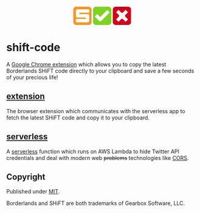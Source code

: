 <p align="center">
  <img src="https://github.com/ream88/shift-code/blob/master/extension/assets/icon_128.png" width="48" />
  <img src="https://github.com/ream88/shift-code/blob/master/extension/assets/yes_128.png" width="48" />
  <img src="https://github.com/ream88/shift-code/blob/master/extension/assets/nope_128.png" width="48" />
</p>

# shift-code

A [Google Chrome extension](https://chrome.google.com/webstore/detail/borderlands-shift-code/dnlfokkjdfiniafbclgfjfdlfamdlpln) which allows you to copy the latest Borderlands SHiFT code directly to your clipboard and save a few seconds of your precious life!

## [extension](/extension)

The browser extension which communicates with the serverless app to fetch the latest SHiFT code and copy it to your clipboard.

## [serverless](/serverless)

A [serverless](https://serverless.com/framework/) function which runs on AWS Lambda to hide Twitter API credentials and deal with modern web ~~problems~~ technologies like [CORS](https://developer.mozilla.org/de/docs/Web/HTTP/CORS).

## Copyright

Published under [MIT](/LICENSE).

Borderlands and SHiFT are both trademarks of Gearbox Software, LLC.
